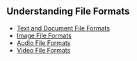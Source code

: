 ## Understanding File Formats
* [Text and Document File Formats](documents/)
* [Image File Formats](images/)
* [Audio File Formats](audio/)
* [Video File Formats](video/)

